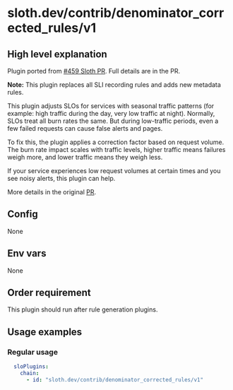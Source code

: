 # sloth.dev/contrib/denominator_corrected_rules/v1

## High level explanation

Plugin ported from [#459 Sloth PR][PR]. Full details are in the PR.

**Note:** This plugin replaces all SLI recording rules and adds new metadata rules.

This plugin adjusts SLOs for services with seasonal traffic patterns (for example: high traffic during the day, very low traffic at night).
Normally, SLOs treat all burn rates the same. But during low-traffic periods, even a few failed requests can cause false alerts and pages.

To fix this, the plugin applies a correction factor based on request volume. The burn rate impact scales with traffic levels, higher traffic means failures weigh more, and lower traffic means they weigh less.

If your service experiences low request volumes at certain times and you see noisy alerts, this plugin can help.

More details in the original [PR].

## Config

None

## Env vars

None  

## Order requirement

This plugin should run after rule generation plugins.

## Usage examples

### Regular usage

```yaml
  sloPlugins:
    chain:
      - id: "sloth.dev/contrib/denominator_corrected_rules/v1"
```

[PR]: https://github.com/slok/sloth/pull/459